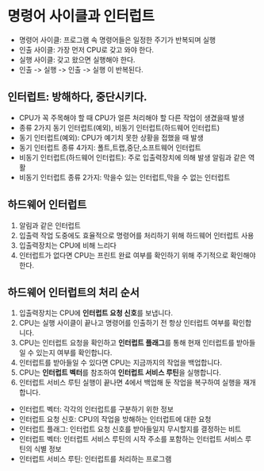 # 명령어 사이클과 인터럽트
- 명령어 사이클: 프로그램 속 명령어들은 일정한 주기가 반복되며 실행
- 인출 사이클: 가장 먼저 CPU로 갖고 와야 한다.
- 실행 사이클: 갖고 왔으면 실행해야 한다.
- 인출 -> 실행 -> 인출 -> 실행 이 반복된다.

## 인터럽트: 방해하다, 중단시키다.
- CPU가 꼭 주목해야 할 때 CPU가 얼른 처리해야 할 다른 작업이 생겼을때 발생
- 종류 2가지 동기 인터럽트(예외), 비동기 인터럽트(하드웨어 인터럽트)
- 동기 인터럽트(예외): CPU가 예기치 못한 상황을 접했을 때 발생
- 동기 인터럽트 종류 4가지: 폴트,트랩,중단,소프트웨어 인터럽트
- 비동기 인터럽트(하드웨어 인터럽트): 주로 입출력장치에 의해 발생 알림과 같은 역활
- 비동기 인터럽트 종류 2가지: 막을수 있는 인터럽트,막을 수 없는 인터럽트

## 하드웨어 인터럽트
1. 알림과 같은 인터럽트
2. 입출력 작업 도중에도 효율적으로 명령어를 처리하기 위해 하드웨어 인터럽트 사용
3. 입출력장치는 CPU에 비해 느리다
4. 인터럽트가 없다면 CPU는 프린트 완료 여부를 확인하기 위해 주기적으로 확인해야 한다.

## 하드웨어 인터럽트의 처리 순서
1. 입출력장치는 CPU에 **인터럽트 요청 신호**를 보냅니다.
2. CPU는 실행 사이클이 끝나고 명령어를 인출하기 전 항상 인터럽트 여부를 확인합니다.
3. CPU는 인터럽트 요청을 확인하고 **인터럽트 플래그**를 통해 현재 인터럽트를 받아들일 수 있는지 여부를 확인합니다.
4. 인터럽트를 받아들일 수 있다면 CPU는 지금까지의 작업을 백업합니다.
5. CPU는 **인터럽트 벡터**를 참조하여 **인터럽트 서비스 루틴**을 실행합니다.
6. 인터럽트 서비스 루틴 실행이 끝나면 4에서 백업해 둔 작업을 복구하여 실행을 재개합니다.
- 인터럽트 벡터: 각각의 인터럽트를 구분하기 위한 정보
- 인터럽트 요청 신호: CPU의 작업을 방해하는 인터럽트에 대한 요청
- 인터럽트 플래그: 인터럽트 요청 신호를 받아들일지 무시할지를 결정하는 비트
- 인터럽트 벡터: 인터럽트 서비스 루틴의 시작 주소를 포함하는 인터럽트 서비스 루틴의 식별 정보
- 인터럽트 서비스 루틴: 인터럽트를 처리하는 프로그램
